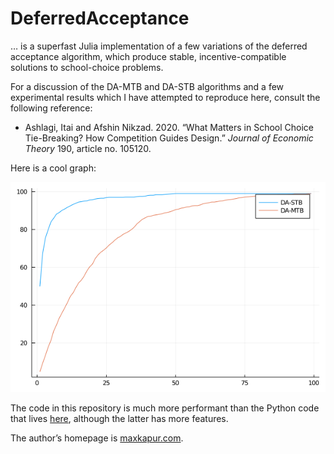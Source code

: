 # DeferredAcceptance

&hellip; is a superfast Julia implementation of a few variations of the deferred acceptance algorithm, which produce stable, incentive-compatible solutions to school-choice problems.

For a discussion of the DA-MTB and DA-STB algorithms and a few experimental results which I have attempted to reproduce here, consult the following reference:

- Ashlagi, Itai and Afshin Nikzad. 2020. &ldquo;What Matters in School Choice Tie-Breaking? How Competition Guides Design.&rdquo; *Journal of Economic Theory* 190, article no. 105120.

Here is a cool graph:

![100s99c](plots/100s99c.png)

The code in this repository is much more performant than the Python code that lives [here](https://github.com/maxkapur/assignment), although the latter has more features. 

The author&rsquo;s homepage is [maxkapur.com](https://www.maxkapur.com/). 
